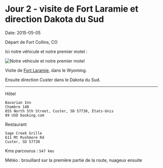 # Jour 2 - visite de Fort Laramie et direction Dakota du Sud
Date: 2015-05-05  

Départ de Fort Collins, CO

Ici notre véhicule et notre premier motel :

![Notre véhicule et notre premier motel](https://voyage.wains.be/images/20150505-IMG_2728.jpg)

Visite de [Fort Laramie][4ea79eed], dans le Wyoming.

Ensuite direction Custer dans le Dakota du Sud.

--------------------------------------------------------------------------------

Hôtel

```
Bavarian Inn
Chambre 148
855 North 5th Street, Custer, SD 57730, États-Unis
89 USD booking.com
```

Restaurant

```
Sage Creek Grille
611 Mt Rushmore Rd
Custer, SD 57730
```

Kms parcourus : `547 kms`

Météo : brouillard sur la première partie de la route, nuageux ensuite

[4ea79eed]: http://www.nps.gov/fola/index.htm "Fort Laramie"

